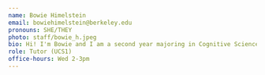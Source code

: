 ```yaml
---
name: Bowie Himelstein
email: bowiehimelstein@berkeley.edu
pronouns: SHE/THEY
photo: staff/bowie_h.jpeg
bio: Hi! I'm Bowie and I am a second year majoring in Cognitive Science and minoring in Data Science. I love to listen to music, make nail art, and adventure in new places.
role: Tutor (UCS1)
office-hours: Wed 2-3pm
---
```

